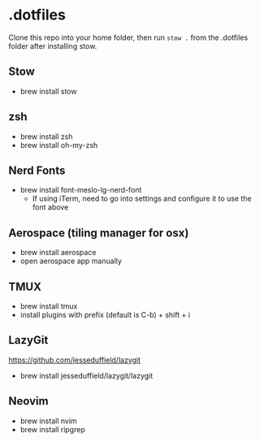 # .dotfiles

Clone this repo into your home folder, then run `stow .` from the .dotfiles folder after installing stow.

## Stow
- brew install stow

## zsh
- brew install zsh
- brew install oh-my-zsh

## Nerd Fonts
- brew install font-meslo-lg-nerd-font
    - If using iTerm, need to go into settings and configure it to use the font above

## Aerospace (tiling manager for osx)
- brew install aerospace
- open aerospace app manually

## TMUX
- brew install tmux
- install plugins with prefix (default is C-b) + shift + i

## LazyGit
https://github.com/jesseduffield/lazygit

- brew install jesseduffield/lazygit/lazygit

## Neovim
- brew install nvim
- brew install ripgrep

